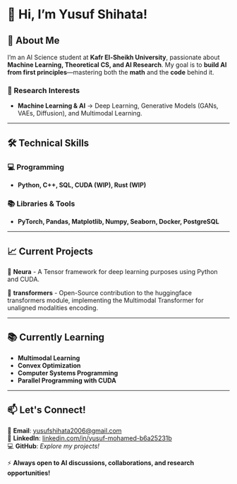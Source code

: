  # 👋 **Hi, I’m Yusuf Shihata!**  

## 🚀 **About Me**  
I’m an AI Science student at **Kafr El-Sheikh University**, passionate about **Machine Learning, Theoretical CS, and AI Research**. My goal is to **build AI from first principles**—mastering both the **math** and the **code** behind it.  

### **🔬 Research Interests**  
- **Machine Learning & AI** → Deep Learning, Generative Models (GANs, VAEs, Diffusion), and Multimodal Learning. 

---

## 🛠️ **Technical Skills**  
### **💻 Programming**  
- **Python, C++, SQL, CUDA (WIP), Rust (WIP)**  

### **📚 Libraries & Tools**  
- **PyTorch, Pandas, Matplotlib, Numpy, Seaborn, Docker, PostgreSQL**  

---

## 📈 **Current Projects**  

🔹 **Neura** - A Tensor framework for deep learning purposes using Python and CUDA.

🔹 **transformers** - Open-Source contribution to the huggingface transformers module, implementing the Multimodal Transformer for unaligned modalities encoding.


---

## 📚 **Currently Learning**  
- **Multimodal Learning**  
- **Convex Optimization**  
- **Computer Systems Programming**
- **Parallel Programming with CUDA**

---

## 📫 **Let's Connect!**  
📩 **Email**: yusufshihata2006@gmail.com  
🔗 **LinkedIn**: [linkedin.com/in/yusuf-mohamed-b6a25231b](https://www.linkedin.com/in/yusuf-mohamed-b6a25231b)  
💻 **GitHub**: *Explore my projects!*  

⚡ **Always open to AI discussions, collaborations, and research opportunities!**  
